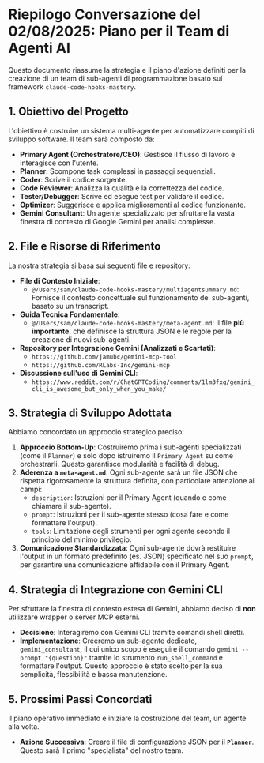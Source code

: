 # Riepilogo Conversazione del 02/08/2025: Piano per il Team di Agenti AI

Questo documento riassume la strategia e il piano d'azione definiti per la creazione di un team di sub-agenti di programmazione basato sul framework `claude-code-hooks-mastery`.

## 1. Obiettivo del Progetto

L'obiettivo è costruire un sistema multi-agente per automatizzare compiti di sviluppo software. Il team sarà composto da:

*   **Primary Agent (Orchestratore/CEO)**: Gestisce il flusso di lavoro e interagisce con l'utente.
*   **Planner**: Scompone task complessi in passaggi sequenziali.
*   **Coder**: Scrive il codice sorgente.
*   **Code Reviewer**: Analizza la qualità e la correttezza del codice.
*   **Tester/Debugger**: Scrive ed esegue test per validare il codice.
*   **Optimizer**: Suggerisce e applica miglioramenti al codice funzionante.
*   **Gemini Consultant**: Un agente specializzato per sfruttare la vasta finestra di contesto di Google Gemini per analisi complesse.

## 2. File e Risorse di Riferimento

La nostra strategia si basa sui seguenti file e repository:

*   **File di Contesto Iniziale**:
    *   `@/Users/sam/claude-code-hooks-mastery/multiagentsummary.md`: Fornisce il contesto concettuale sul funzionamento dei sub-agenti, basato su un transcript.
*   **Guida Tecnica Fondamentale**:
    *   `@/Users/sam/claude-code-hooks-mastery/meta-agent.md`: Il file **più importante**, che definisce la struttura JSON e le regole per la creazione di nuovi sub-agenti.
*   **Repository per Integrazione Gemini (Analizzati e Scartati)**:
    *   `https://github.com/jamubc/gemini-mcp-tool`
    *   `https://github.com/RLabs-Inc/gemini-mcp`
*   **Discussione sull'uso di Gemini CLI**:
    *   `https://www.reddit.com/r/ChatGPTCoding/comments/1lm3fxq/gemini_cli_is_awesome_but_only_when_you_make/`

## 3. Strategia di Sviluppo Adottata

Abbiamo concordato un approccio strategico preciso:

1.  **Approccio Bottom-Up**: Costruiremo prima i sub-agenti specializzati (come il `Planner`) e solo dopo istruiremo il `Primary Agent` su come orchestrarli. Questo garantisce modularità e facilità di debug.
2.  **Aderenza a `meta-agent.md`**: Ogni sub-agente sarà un file JSON che rispetta rigorosamente la struttura definita, con particolare attenzione ai campi:
    *   `description`: Istruzioni per il Primary Agent (quando e come chiamare il sub-agente).
    *   `prompt`: Istruzioni per il sub-agente stesso (cosa fare e come formattare l'output).
    *   `tools`: Limitazione degli strumenti per ogni agente secondo il principio del minimo privilegio.
3.  **Comunicazione Standardizzata**: Ogni sub-agente dovrà restituire l'output in un formato predefinito (es. JSON) specificato nel suo `prompt`, per garantire una comunicazione affidabile con il Primary Agent.

## 4. Strategia di Integrazione con Gemini CLI

Per sfruttare la finestra di contesto estesa di Gemini, abbiamo deciso di **non** utilizzare wrapper o server MCP esterni.

*   **Decisione**: Interagiremo con Gemini CLI tramite comandi shell diretti.
*   **Implementazione**: Creeremo un sub-agente dedicato, `gemini_consultant`, il cui unico scopo è eseguire il comando `gemini --prompt "{question}"` tramite lo strumento `run_shell_command` e formattare l'output. Questo approccio è stato scelto per la sua semplicità, flessibilità e bassa manutenzione.

## 5. Prossimi Passi Concordati

Il piano operativo immediato è iniziare la costruzione del team, un agente alla volta.

*   **Azione Successiva**: Creare il file di configurazione JSON per il **`Planner`**. Questo sarà il primo "specialista" del nostro team.
